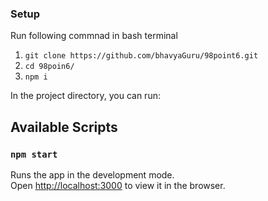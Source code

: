 ### Setup

Run following commnad in bash terminal

1. `git clone https://github.com/bhavyaGuru/98point6.git`
2. `cd 98poin6/`
3. `npm i`

In the project directory, you can run:
## Available Scripts
### `npm start`

Runs the app in the development mode.<br />
Open [http://localhost:3000](http://localhost:3000) to view it in the browser.
